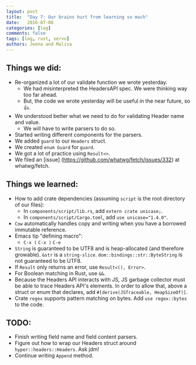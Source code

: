 ```yaml
---
layout: post
title:  "Day 7: Our brains hurt from learning so much"
date:   2016-07-08
categories: [log]
comments: false
tags: [log, rust, servo]
authors: Jeena and Malisa
---
```


## Things we did:
- Re-organized a lot of our validate function we wrote yesterday.
    - We had misinterpreted the HeadersAPI spec. We were thinking way too far ahead.
    - But, the code we wrote yesterday will be useful in the near future, so :thumbsup:.
- We understood better what we need to do for validating Header name and value.
    - We will have to write parsers to do so.
- Started writing different components for the parsers.
- We added `guard` to our `Headers` struct.
- We created `enum Guard` for `guard`.
- We got a lot of practice using `Result<>`.
- We filed an [issue] (https://github.com/whatwg/fetch/issues/332) at whatwg/fetch.

## Things we learned:
- How to add crate dependencies (assuming `script` is the root directory of our files):
    - In `components/script/lib.rs`, add `extern crate unicase;`.
    - In `components/script/Cargo.toml`, add `use unicase="1.4.0"`.
- `Cow` automatically handles copy and writing when you have a borrowed immutable reference.
- Emacs tip "defining macro":
    - `C-x (` <define macro> `C-x )` `C-e`
- `String` is guaranteed to be UTF8 and is heap-allocated (and therefore growable). `&str` is a `string-slice`. `dom::bindings::str::ByteString` is not guaranteed to be UTF8.
- If `Result` only returns an error, use `Result<(), Error>`.
- For Boolean matching in Rust, use `&&`.
- Because the Headers API interacts with JS, JS garbage collector must be able to trace Headers API's elements. In order to allow that, above a struct or enum that declares, add `#[derive(JSTraceable, HeapSizeOf)]`.
- Crate `regex` supports pattern matching on bytes. Add `use regex::bytes` to the code.

## TODO:
- Finish writing field name and field content parsers.
- Figure out how to wrap our Headers struct around `hyper::headers::Headers`. Ask jdm!
- Continue writing `Append` method.
